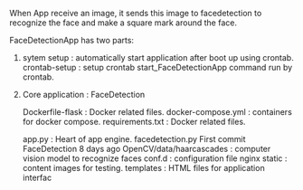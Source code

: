  
When App receive an image, it sends this image to facedetection to recognize the face and make a square mark
around the face.

FaceDetectionApp has two parts:
1. sytem setup : automatically start application after boot up using crontab.
	crontab-setup	: setup crontab
	start_FaceDetectionApp	command run by crontab.
2. Core application :	FaceDetection

	Dockerfile-flask	: Docker related files.
	docker-compose.yml : containers for docker compose.
	requirements.txt : Docker related files.
	
	app.py	: Heart of app engine.
	facedetection.py	First commit FaceDetection	8 days ago
	OpenCV/data/haarcascades : computer vision model to recognize faces
	conf.d : configuration file nginx
	static : content images for testing.
	templates : HTML files for application interfac
